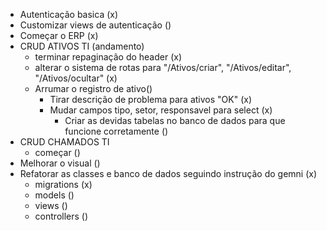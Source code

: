 -   Autenticação basica (x)
-   Customizar views de autenticação ()
-   Começar o ERP (x)
-   CRUD ATIVOS TI (andamento)
    -   terminar repaginação do header (x)
    -   alterar o sistema de rotas para "/Ativos/criar", "/Ativos/editar", "/Ativos/ocultar" (x)
    -   Arrumar o registro de ativo()
        - Tirar descrição de problema para ativos "OK" (x)
        - Mudar campos tipo, setor, responsavel para select (x)
            -   Criar as devidas tabelas no banco de dados para que funcione corretamente ()
-   CRUD CHAMADOS TI
    - começar ()
-   Melhorar o visual ()
-   Refatorar as classes e banco de dados seguindo instrução do gemni (x)
    -   migrations (x)
    -   models ()
    -   views ()
    -   controllers ()
